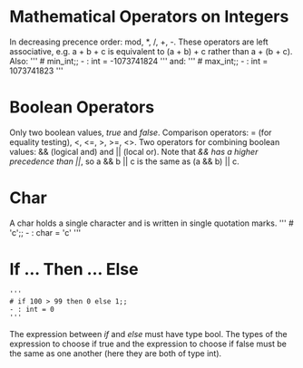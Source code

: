 Mathematical Operators on Integers
==================================
In decreasing precence order: mod, *, /,  +, -.
These operators are left associative, e.g. a + b + c is equivalent to (a + b) + c rather than a + (b + c).
Also:
    '''
    # min_int;;
    - : int = -1073741824
    '''
and:
    '''
    # max_int;;
    - : int = 1073741823
    '''

Boolean Operators
=================
Only two boolean values, *true* and *false*.
Comparison operators: = (for equality testing), <, <=, >, >=, <>.
Two operators for combining boolean values: && (logical and) and || (local or). Note that *&& has a higher precedence than ||*, so a && b || c is the same as (a && b) || c.

Char
====
A char holds a single character and is written in single quotation marks.
    '''
    # 'c';;
    - : char = 'c'
    '''

If ... Then ... Else
====================
    '''
    # if 100 > 99 then 0 else 1;;
    - : int = 0
    '''
The expression between *if* and *else* must have type bool.
The types of the expression to choose if true and the expression to choose if false must be the same as one another (here they are both of type int).
